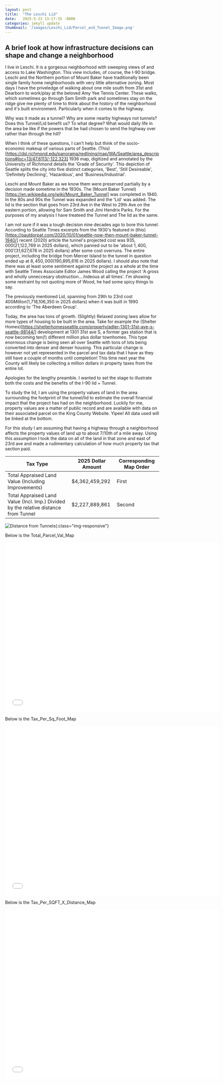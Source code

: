 ```yaml
---
layout: post
title:  "The Leschi Lid"
date:   2025-5-23 13:17:35 -0800
categories: jekyll update
thumbnail: '/images/Leschi_Lid/Parcel_and_Tunnel_Image.png'
---
```


## A brief look at how infrastructure decisions can shape and change a neighborhood

I live in Leschi. It is a gorgeous neighborhood with sweeping views of and access to Lake Washington. This view includes, of course, the I-90 bridge. Leschi and the Northern portion of Mount Baker have traditionally been single family home neighborhoods with very little alternative zoning. Most days I have the priveledge of walking about one mile south from 31st and Dearborn to work/play at the beloved Amy Yee Tennis Center. These walks, which sometimes go through Sam Smith park and sometimes stay on the ridge give me plenty of time to think about the history of the neighborhood and it's built environment. Particularly when it comes to the highway.

Why was it made as a tunnel? Why are some nearby highways not tunnels? Does this Tunnel/Lid benefit us? To what degree? What would daily life in the area be like if the powers that be had chosen to send the highway over rather than through the hill?

When I think of these questions, I can't help but think of the socio-economic makeup of various parts of Seattle. (This)[https://dsl.richmond.edu/panorama/redlining/map/WA/Seattle/area_descriptions#loc=13/47.6113/-122.323] 1936 map, digitized and annotated by the University of Richmond details the 'Grade of Security'. This depiction of Seattle splits the city into five distinct categories, 'Best', 'Still Desireable', 'Definitely Declining', 'Hazardous', and 'Business/Industrial'.

Leschi and Mount Baker as we know them were preserved partially by a decision made sometime in the 1930s. The (Mount Baker Tunnel)[https://en.wikipedia.org/wiki/Mount_Baker_Tunnel] was completed in 1940. In the 80s and 90s the Tunnel was expanded and the 'Lid' was added. The lid is the section that goes from 23rd Ave in the West to 29th Ave on the eastern portion, allowing for Sam Smith and Jimi Hendrix Parks. For the purposes of my analysis I have treateed the Tunnel and The lid as the same. 

I am not sure if it was a tough decision nine decades ago to bore this tunnel. According to Seattle Times excerpts from the 1930's featured in (this)[https://pauldorpat.com/2020/10/01/seattle-now-then-mount-baker-tunnel-1940/] recent (2020) article the tunnel's projected cost was $935,000 ($21,122,769 in 2025 dollars), which panned out to be 'about $1,400,000' ($31,627,676 in 2025 dollars) after some cost overruns. The entire project, including the bridge from Mercer Island to the tunnel in question ended up at $8,450,000 ($190,895,616 in 2025 dollars). I should also note that there was at least some sentiment against the project as a whole at the time with Seattle Times Associate Editor James Wood calling the project 'A gross and wholly unneccesary obstruction....hideous at all times'. I'm showing some restraint by not quoting more of Wood, he had some spicy things to say.

The previously mentioned Lid, spanning from 29th to 23rd cost $400 Million ($1,718,106,350 in 2025 dollars) when it was built in 1990 according to 'The Aberdeen Group'.

Today, the area has tons of growth. (Slightly) Relaxed zoning laws allow for more types of housing to be built in the area. Take for example the (Shelter Homes)[https://shelterhomesseattle.com/property/adler-1301-31st-ave-s-seattle-98144/] development at 1301 31st ave S, a former gas station that is now becoming ten(!) different million plus dollar townhomes. This type enormous change is being seen all over Seattle with tons of lots being converted into denser and denser housing. This particular change is however not yet represented in the parcel and tax data that I have as they still have a couple of months until completion! This time next year the County will likely be collecting a million dollars in property taxes from the entire lot.

Apologies for the lengthy preamble. I wanted to set the stage to illustrate both the costs and the benefits of the I-90 lid + Tunnel. 

To study the lid, I am using the property values of land in the area surrounding the footprint of the tunnel/lid to estimate the overall financial impact that the project has had on the neighborhood. Luckily for me, property values are a matter of public record and are available with data on their associated parcel on the King County Website. Yipee! All data used will be linked at the bottom. 

For this study I am assuming that having a highway through a neighborhood affects the property values of land up to about 7/10th of a mile away. Using this assumption I took the data on all of the land in that zone and east of 23rd ave and made a rudimentary calculation of how much property tax that section paid. 

| Tax Type                                                                              | 2025 Dollar Amount | Corresponding Map Order |
| ------------------------------------------------------------------------------------- | ------------------ | ----------------------- |
|  Total Appraised Land Value (Including Improvements)                                  | $4,362,459,292     | First                   |
|  Total Appraised Land Value (Incl. Imp.) Divided by the relative distance from Tunnel | $2,227,889,861     | Second                  |


![Distance from Tunnels](/images/Leschi_Lid/Parcel_and_Tunnel_Image.png){:class="img-responsive"}

Below is the Total_Parcel_Val_Map

<iframe src="/images/Leschi_Lid/Total_Parcel_Val_Map.html" height="555" width="700" allowfullscreen="" frameborder="0"> </iframe>

Below is the Tax_Per_Sq_Foot_Map

<iframe src="/images/Leschi_Lid/Tax_Per_Sq_Foot_Map.html" height="555" width="700" allowfullscreen="" frameborder="0"> </iframe>

Below is the Tax_Per_SQFT_X_Distance_Map

<iframe src="/images/Leschi_Lid/Tax_Per_SQFT_X_Distance_Map.html" height="555" width="700" allowfullscreen="" frameborder="0"> </iframe>
